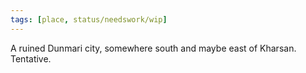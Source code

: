 ```yaml
---
tags: [place, status/needswork/wip]
---
```


A ruined Dunmari city, somewhere south and maybe east of Kharsan. Tentative.